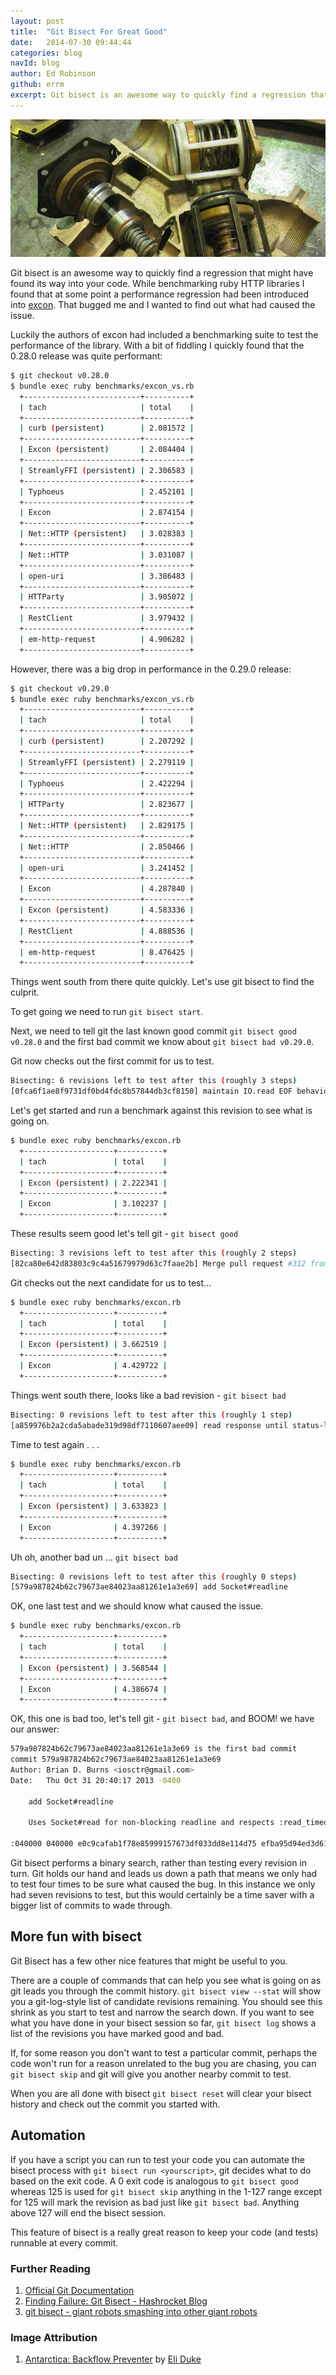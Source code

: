 ```yaml
---
layout: post
title:  "Git Bisect For Great Good"
date:   2014-07-30 09:44:44
categories: blog
navId: blog
author: Ed Robinson
github: errm
excerpt: Git bisect is an awesome way to quickly find a regression that might have found its way into your code. Here I walkthrough using it to find performance regressions in an open source project.
---
```


![Git Bisect](/assets/git-bisect.jpg)

Git bisect is an awesome way to quickly find a regression that might have found its way into your code.  While benchmarking ruby HTTP libraries I found that at some point a performance regression had been introduced into [excon](https://github.com/excon/excon).
That bugged me and I wanted to find out what had caused the issue.

Luckily the authors of excon had included a benchmarking suite to test the performance of the library. With a bit of fiddling I quickly found that the 0.28.0 release was quite performant:

~~~ bash
$ git checkout v0.28.0
$ bundle exec ruby benchmarks/excon_vs.rb
  +--------------------------+----------+
  | tach                     | total    |
  +--------------------------+----------+
  | curb (persistent)        | 2.081572 |
  +--------------------------+----------+
  | Excon (persistent)       | 2.084404 |
  +--------------------------+----------+
  | StreamlyFFI (persistent) | 2.306583 |
  +--------------------------+----------+
  | Typhoeus                 | 2.452101 |
  +--------------------------+----------+
  | Excon                    | 2.874154 |
  +--------------------------+----------+
  | Net::HTTP (persistent)   | 3.028383 |
  +--------------------------+----------+
  | Net::HTTP                | 3.031087 |
  +--------------------------+----------+
  | open-uri                 | 3.386483 |
  +--------------------------+----------+
  | HTTParty                 | 3.905072 |
  +--------------------------+----------+
  | RestClient               | 3.979432 |
  +--------------------------+----------+
  | em-http-request          | 4.906282 |
  +--------------------------+----------+
~~~

However, there was a big drop in performance in the 0.29.0 release:

~~~ bash
$ git checkout v0.29.0
$ bundle exec ruby benchmarks/excon_vs.rb
  +--------------------------+----------+
  | tach                     | total    |
  +--------------------------+----------+
  | curb (persistent)        | 2.207292 |
  +--------------------------+----------+
  | StreamlyFFI (persistent) | 2.279119 |
  +--------------------------+----------+
  | Typhoeus                 | 2.422294 |
  +--------------------------+----------+
  | HTTParty                 | 2.823677 |
  +--------------------------+----------+
  | Net::HTTP (persistent)   | 2.829175 |
  +--------------------------+----------+
  | Net::HTTP                | 2.850466 |
  +--------------------------+----------+
  | open-uri                 | 3.241452 |
  +--------------------------+----------+
  | Excon                    | 4.287840 |
  +--------------------------+----------+
  | Excon (persistent)       | 4.583336 |
  +--------------------------+----------+
  | RestClient               | 4.888536 |
  +--------------------------+----------+
  | em-http-request          | 8.476425 |
  +--------------------------+----------+
~~~
Things went south from there quite quickly. Let's use git bisect to find the culprit.

To get going we need to run `git bisect start`. 

Next, we need to tell git the last known good commit `git bisect good v0.28.0` and the first bad commit we know about `git bisect bad v0.29.0`.

Git now checks out the first commit for us to test.

~~~ bash
Bisecting: 6 revisions left to test after this (roughly 3 steps)
[0fca6f1ae8f9731df0bd4fdc8b57844db3cf8150] maintain IO.read EOF behavior in Socket#read
~~~

Let's get started and run a benchmark against this revision to see what is going on.

~~~ bash
$ bundle exec ruby benchmarks/excon.rb
  +--------------------+----------+
  | tach               | total    |
  +--------------------+----------+
  | Excon (persistent) | 2.222341 |
  +--------------------+----------+
  | Excon              | 3.102237 |
  +--------------------+----------+
~~~

These results seem good let's tell git - `git bisect good`

~~~ bash
Bisecting: 3 revisions left to test after this (roughly 2 steps)
[82ca80e642d83803c9c4a51679979d63c7faae2b] Merge pull request #312 from burns/response_parse
~~~

Git checks out the next candidate for us to test...

~~~ bash
$ bundle exec ruby benchmarks/excon.rb
  +--------------------+----------+
  | tach               | total    |
  +--------------------+----------+
  | Excon (persistent) | 3.662519 |
  +--------------------+----------+
  | Excon              | 4.429722 |
  +--------------------+----------+
~~~

Things went south there, looks like a bad revision - `git bisect bad`

~~~ bash
Bisecting: 0 revisions left to test after this (roughly 1 step)
[a859976b2a2cda5abade319d98df7110607aee09] read response until status-line is found
~~~

Time to test again . . .

~~~ bash
$ bundle exec ruby benchmarks/excon.rb
  +--------------------+----------+
  | tach               | total    |
  +--------------------+----------+
  | Excon (persistent) | 3.633823 |
  +--------------------+----------+
  | Excon              | 4.397266 |
  +--------------------+----------+
~~~

Uh oh, another bad un ... `git bisect bad`

~~~ bash
Bisecting: 0 revisions left to test after this (roughly 0 steps)
[579a987824b62c79673ae84023aa81261e1a3e69] add Socket#readline
~~~

OK, one last test and we should know what caused the issue.

~~~ bash
$ bundle exec ruby benchmarks/excon.rb
  +--------------------+----------+
  | tach               | total    |
  +--------------------+----------+
  | Excon (persistent) | 3.568544 |
  +--------------------+----------+
  | Excon              | 4.386674 |
  +--------------------+----------+
~~~

OK, this one is bad too, let's tell git - `git bisect bad`, and BOOM! we have our answer:

~~~ bash
579a987824b62c79673ae84023aa81261e1a3e69 is the first bad commit
commit 579a987824b62c79673ae84023aa81261e1a3e69
Author: Brian D. Burns <iosctr@gmail.com>
Date:   Thu Oct 31 20:40:17 2013 -0400

    add Socket#readline

    Uses Socket#read for non-blocking readline and respects :read_timeout

:040000 040000 e0c9cafab1f78e85999157673df033dd8e114d75 efba95d94ed3d61def9ce6a2bd6a16027c6bd2da M      lib
~~~

Git bisect performs a binary search, rather than testing every revision in turn. Git holds our hand and
leads us down a path that means we only had to test four times to be sure what caused the bug. In this instance we only
had seven revisions to test, but this would certainly be a time saver with a bigger list of commits to wade through.

## More fun with bisect
Git Bisect has a few other nice features that might be useful to you.

There are a couple of commands that can help you see what is going on as git leads you through the 
commit history. `git bisect view --stat` will show you a git-log-style list of candidate revisions remaining. 
You should see this shrink as you start to test and narrow the search down. If you want to see what 
you have done in your bisect session so far, `git bisect log` shows a list of the revisions 
you have marked good and bad.

If, for some reason you don't want to test a particular commit, perhaps the code won't run for a reason
unrelated to the bug you are chasing, you can `git bisect skip` and git will give you another nearby 
commit to test.

When you are all done with bisect `git bisect reset` will clear your bisect history and check out
the commit you started with.

## Automation

If you have a script you can run to test your code you can automate the bisect process with 
`git bisect run <yourscript>`, git decides what to do based on the exit code.
A 0 exit code is analogous to `git bisect good` whereas 125 is used for `git bisect skip`
anything in the 1-127 range except for 125 will mark the revision as bad just like `git bisect bad`.
Anything above 127 will end the bisect session.

This feature of bisect is a really great reason to keep your code (and tests) runnable at every commit.

### Further Reading

1. [Official Git Documentation](http://git-scm.com/docs/git-bisect)
2. [Finding Failure: Git Bisect - Hashrocket Blog](http://hashrocket.com/blog/posts/finding-failure-git-bisect)
2. [git bisect - giant robots smashing into other giant robots](http://robots.thoughtbot.com/git-bisect)

### Image Attribution
1. [Antarctica: Backflow Preventer](https://flic.kr/p/7oLUqM) by [Eli Duke](https://www.flickr.com/photos/elisfanclub/)
